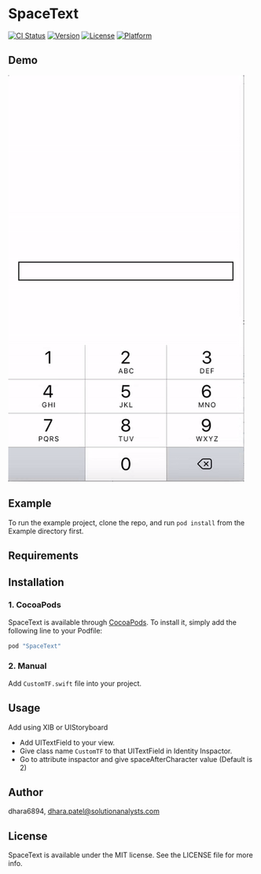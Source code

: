 # SpaceText

[![CI Status](http://img.shields.io/travis/dhara6894/SpaceText.svg?style=flat)](https://travis-ci.org/dhara6894/SpaceText)
[![Version](https://img.shields.io/cocoapods/v/SpaceText.svg?style=flat)](http://cocoapods.org/pods/SpaceText)
[![License](https://img.shields.io/cocoapods/l/SpaceText.svg?style=flat)](http://cocoapods.org/pods/SpaceText)
[![Platform](https://img.shields.io/cocoapods/p/SpaceText.svg?style=flat)](http://cocoapods.org/pods/SpaceText)

## Demo

![SpaceText](https://github.com/dhara6894/CustomTF/blob/master/Images/SpaceText.gif)

## Example

To run the example project, clone the repo, and run `pod install` from the Example directory first.

## Requirements

## Installation
### 1. CocoaPods

SpaceText is available through [CocoaPods](http://cocoapods.org). To install
it, simply add the following line to your Podfile:

```ruby
pod "SpaceText"
```

### 2. Manual

Add `CustomTF.swift` file into your project.

## Usage

 Add using XIB or UIStoryboard

- Add UITextField to your view.
- Give class name `CustomTF` to that UITextField in Identity Inspactor.
- Go to attribute inspactor and give spaceAfterCharacter value (Default is 2) 


## Author

dhara6894, dhara.patel@solutionanalysts.com

## License

SpaceText is available under the MIT license. See the LICENSE file for more info.


